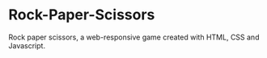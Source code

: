 # Rock-Paper-Scissors
Rock paper scissors, a web-responsive game created with HTML, CSS and Javascript.
